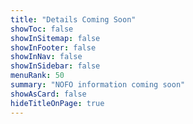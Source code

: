 ```yaml
---
title: "Details Coming Soon"
showToc: false
showInSitemap: false
showInFooter: false
showInNav: false
showInSidebar: false
menuRank: 50
summary: "NOFO information coming soon"
showAsCard: false
hideTitleOnPage: true
---
```


<Soon title="Service Delivery" summary="Grants to provide services to repair the harm caused by economic disinvestment, violence, and the war on drugs " splash="splash-13.jpg" background="red" imageLazyLoad="splash-13-mini.jpg"/>